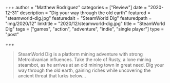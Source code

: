 +++
author = "Matthew Rodriguez"
categories = ["Review"]
date = "2020-12-31"
description = "Dig your way through the old earth"
featured = "steamworld-dig.jpg"
featuredalt = "SteamWorld Dig"
featuredpath = "img/2020/12"
linktitle = "2020/12/steamworld-dig.jpg"
title = "SteamWorld Dig"
tags = ["games", "action", "adventure", "indie", "single player"]
type = "post"

+++

> SteamWorld Dig is a platform mining adventure with strong Metroidvanian influences. Take the role of Rusty, a lone mining steambot, as he arrives at an old mining town in great need. Dig your way through the old earth, gaining riches while uncovering the ancient threat that lurks below...